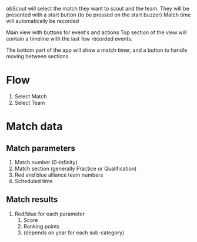obScout will select the match they want to scout and the team.
They will be presented with a start button (to be pressed on the start buzzer)
Match time will automatically be recorded

Main view with buttons for event's and actions
Top section of the view will contain a timeline with the last few recorded events.

The bottom part of the app will show a match timer, and a button to handle moving between sections.


# Flow
1. Select Match
2. Select Team



# Match data
## Match parameters
1. Match number (0-infinity)
2. Match section (generally Practice or Qualification)
3. Red and blue alliance team numbers
4. Scheduled time
## Match results
1. Red/blue for each parameter
	1. Score
	2. Ranking points
	3. (depends on year for each sub-category)